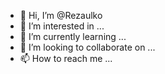 - 👋 Hi, I’m @Rezaulko
- 👀 I’m interested in ...
- 🌱 I’m currently learning ...
- 💞️ I’m looking to collaborate on ...
- 📫 How to reach me ...

<!---
Rezaulko/Rezaulko is a ✨ special ✨ repository because its `README.md` (this file) appears on your GitHub profile.
You can click the Preview link to take a look at your changes.
--->
